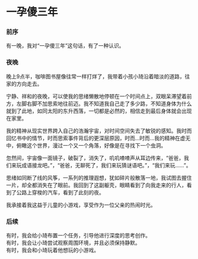 
# 一孕傻三年
### 前序
有一晚，我对“一孕傻三年”这句话，有了一种认识。


### 夜晚
晚上9点半，咖啡图书屋像往常一样打烊了，我带着小孩小琦沿着暗淡的道路，往家的方向走去。

宁静、祥和的夜晚，可以使我的思绪懒散地停顿在一个时间点上，双眼呆滞望着前方，左脚右脚不加思索地往前迈。我不知道我自己走了多少路，不知道身体为什么就到了此地，如同太阳的东升西落，一切都是必然的，相信走到最后身体就会出现在家里。

我的精神从现实世界跨入自己的浩瀚宇宙，对时间空间失去了敏锐的感知。我时而回忆书中的情节，时而思索事件背后的更深层原因，时而...时而...我的精神在虚无中，俯瞰这个世界，漫过一个又一个角落，好像是在寻找下一个虫洞。

忽然间，宇宙像一面镜子，破裂了，消失了，叽叽喳喳声从耳边传来，“爸爸，我们来玩成语接龙吧。”，“爸爸，无聊死了，我们来玩猜谜语吧。”，“我们来玩......”。

思绪如同断了线的风筝，一系列的推理遐想，犹如碎片般散落一地，我试图去握住一片，却全都消失在了眼前。我回到了这副躯壳，眼睛看到了向我走来的行人，看到了公路上穿梭的汽车，看到了此刻的夜。

我承接着我这益于儿童的小游戏，享受作为一位父亲的热闹时光。


### 后续
有时，我会给小琦布置一个任务，引导他进行深度的思考创作。  
有时，我会让小琦尝试观察周围环境，并且必须保持静默。  
有时，我会和小琦玩着他想玩的小游戏。  
